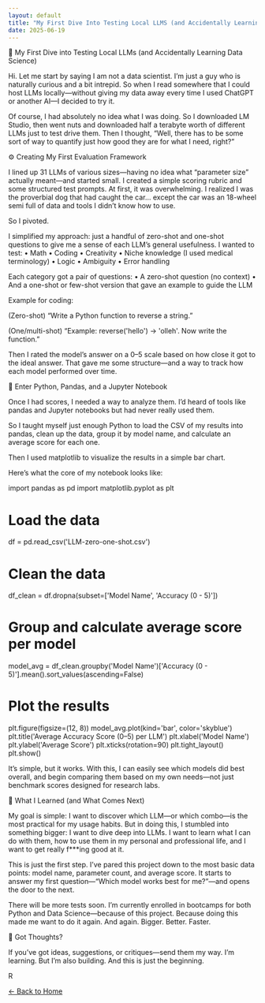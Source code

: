 ```yaml
---
layout: default
title: "My First Dive Into Testing Local LLMS (and Accidentally Learning Data Science)"
date: 2025-06-19
---
```


🧪 My First Dive into Testing Local LLMs (and Accidentally Learning Data Science)

Hi. Let me start by saying I am not a data scientist. I’m just a guy who is naturally curious and a bit intrepid. So when I read somewhere that I could host LLMs locally—without giving my data away every time I used ChatGPT or another AI—I decided to try it.

Of course, I had absolutely no idea what I was doing. So I downloaded LM Studio, then went nuts and downloaded half a terabyte worth of different LLMs just to test drive them. Then I thought, “Well, there has to be some sort of way to quantify just how good they are for what I need, right?”

⚙️ Creating My First Evaluation Framework

I lined up 31 LLMs of various sizes—having no idea what “parameter size” actually meant—and started small. I created a simple scoring rubric and some structured test prompts. At first, it was overwhelming. I realized I was the proverbial dog that had caught the car… except the car was an 18-wheel semi full of data and tools I didn’t know how to use.

So I pivoted.

I simplified my approach: just a handful of zero-shot and one-shot questions to give me a sense of each LLM’s general usefulness. I wanted to test:
	•	Math
	•	Coding
	•	Creativity
	•	Niche knowledge (I used medical terminology)
	•	Logic
	•	Ambiguity
	•	Error handling

Each category got a pair of questions:
	•	A zero-shot question (no context)
	•	And a one-shot or few-shot version that gave an example to guide the LLM

Example for coding:

(Zero-shot) “Write a Python function to reverse a string.”

(One/multi-shot) “Example: reverse('hello') → 'olleh'. Now write the function.”

Then I rated the model’s answer on a 0–5 scale based on how close it got to the ideal answer. That gave me some structure—and a way to track how each model performed over time.

🐍 Enter Python, Pandas, and a Jupyter Notebook

Once I had scores, I needed a way to analyze them. I’d heard of tools like pandas and Jupyter notebooks but had never really used them.

So I taught myself just enough Python to load the CSV of my results into pandas, clean up the data, group it by model name, and calculate an average score for each one.

Then I used matplotlib to visualize the results in a simple bar chart.

Here’s what the core of my notebook looks like:

import pandas as pd
import matplotlib.pyplot as plt

# Load the data
df = pd.read_csv('LLM-zero-one-shot.csv')

# Clean the data
df_clean = df.dropna(subset=['Model Name', 'Accuracy (0 - 5)'])

# Group and calculate average score per model
model_avg = df_clean.groupby('Model Name')['Accuracy (0 - 5)'].mean().sort_values(ascending=False)

# Plot the results
plt.figure(figsize=(12, 8))
model_avg.plot(kind='bar', color='skyblue')
plt.title('Average Accuracy Score (0–5) per LLM')
plt.xlabel('Model Name')
plt.ylabel('Average Score')
plt.xticks(rotation=90)
plt.tight_layout()
plt.show()

It’s simple, but it works. With this, I can easily see which models did best overall, and begin comparing them based on my own needs—not just benchmark scores designed for research labs.

🧠 What I Learned (and What Comes Next)

My goal is simple: I want to discover which LLM—or which combo—is the most practical for my usage habits. But in doing this, I stumbled into something bigger: I want to dive deep into LLMs. I want to learn what I can do with them, how to use them in my personal and professional life, and I want to get really f***ing good at it.

This is just the first step. I’ve pared this project down to the most basic data points: model name, parameter count, and average score. It starts to answer my first question—“Which model works best for me?”—and opens the door to the next.

There will be more tests soon. I’m currently enrolled in bootcamps for both Python and Data Science—because of this project. Because doing this made me want to do it again. And again. Bigger. Better. Faster.

💬 Got Thoughts?

If you’ve got ideas, suggestions, or critiques—send them my way. I’m learning. But I’m also building. And this is just the beginning.

R
<p><a href="{{ site.baseurl }}">← Back to Home</a></p>
